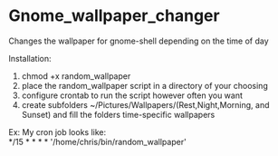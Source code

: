 Gnome_wallpaper_changer
=======================

Changes the wallpaper for gnome-shell depending on the time of day

Installation:  
1) chmod +x random_wallpaper  
2) place the random_wallpaper script in a directory of your choosing  
3) configure crontab to run the script however often you want
4) create subfolders ~/Pictures/Wallpapers/(Rest,Night,Morning, and Sunset) and fill the folders time-specific wallpapers
  
Ex: My cron job looks like:  
*/15 * * * * '/home/chris/bin/random_wallpaper'  

